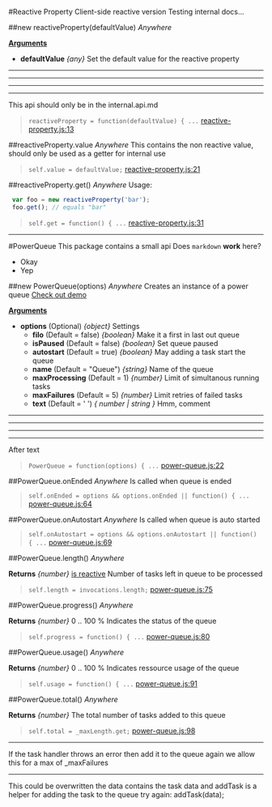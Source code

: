 #Reactive Property
Client-side reactive version
Testing internal docs...

##new reactiveProperty(defaultValue)    *Anywhere*

<u><b>Arguments</b></u>

* __defaultValue__  *{any}*
Set the default value for the reactive property
---
*******
___
- - -
This api should only be in the internal.api.md

> ```reactiveProperty = function(defaultValue) { ...``` [reactive-property.js:13](reactive-property.js#L13)

##reactiveProperty.value    *Anywhere*
This contains the non reactive value, should only be used as a getter for
internal use

> ```self.value = defaultValue;``` [reactive-property.js:21](reactive-property.js#L21)

##reactiveProperty.get()    *Anywhere*
Usage:
```js
 var foo = new reactiveProperty('bar');
 foo.get(); // equals "bar"
```

> ```self.get = function() { ...``` [reactive-property.js:31](reactive-property.js#L31)


---
#PowerQueue
This package contains a small api
Does `markdown` __work__ here?
* Okay
* Yep

##new PowerQueue(options)    *Anywhere*
Creates an instance of a power queue 
[Check out demo](http://power-queue-test.meteor.com/)

<u><b>Arguments</b></u>

* __options__  (Optional)  *{object}*
Settings
    - __filo__  (Default = false)  *{boolean}*
Make it a first in last out queue
    - __isPaused__  (Default = false)  *{boolean}*
Set queue paused
    - __autostart__  (Default = true)  *{boolean}*
May adding a task start the queue
    - __name__  (Default = "Queue")  *{string}*
Name of the queue
    - __maxProcessing__  (Default = 1)  *{number}*
Limit of simultanous running tasks
    - __maxFailures__  (Default = 5)  *{number}*
Limit retries of failed tasks
    - __text__  (Default = ' ')  *{ number | string }*
Hmm, comment
---
*******
___
- - -
After text

> ```PowerQueue = function(options) { ...``` [power-queue.js:22](power-queue.js#L22)

##PowerQueue.onEnded    *Anywhere*
Is called when queue is ended

> ```self.onEnded = options && options.onEnded || function() { ...``` [power-queue.js:64](power-queue.js#L64)

##PowerQueue.onAutostart    *Anywhere*
Is called when queue is auto started

> ```self.onAutostart = options && options.onAutostart || function() { ...``` [power-queue.js:69](power-queue.js#L69)

##PowerQueue.length()    *Anywhere*

__Returns__  *{number}*  <u>is reactive</u>
Number of tasks left in queue to be processed

> ```self.length = invocations.length;``` [power-queue.js:75](power-queue.js#L75)

##PowerQueue.progress()    *Anywhere*

__Returns__  *{number}*
0 .. 100 % Indicates the status of the queue

> ```self.progress = function() { ...``` [power-queue.js:80](power-queue.js#L80)

##PowerQueue.usage()    *Anywhere*

__Returns__  *{number}*
0 .. 100 % Indicates ressource usage of the queue

> ```self.usage = function() { ...``` [power-queue.js:91](power-queue.js#L91)

##PowerQueue.total()    *Anywhere*

__Returns__  *{number}*
The total number of tasks added to this queue

> ```self.total = _maxLength.get;``` [power-queue.js:98](power-queue.js#L98)

---
If the task handler throws an error then add it to the queue again
we allow this for a max of _maxFailures

---
This could be overwritten the data contains the task data and addTask
is a helper for adding the task to the queue
try again: addTask(data);
